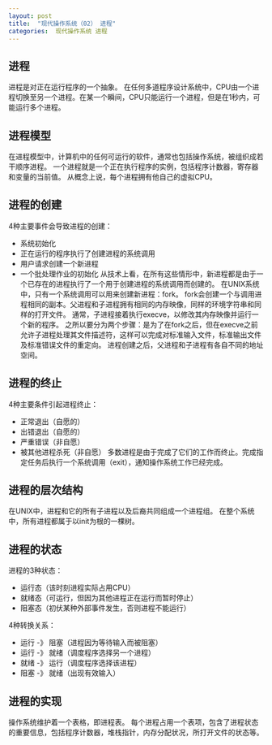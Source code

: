 ```yaml
---
layout: post
title:  "现代操作系统（02） 进程"
categories:  现代操作系统 进程
---
```


## 进程
进程是对正在运行程序的一个抽象。
在任何多道程序设计系统中，CPU由一个进程切换至另一个进程。在某一个瞬间，CPU只能运行一个进程，但是在1秒内，可能运行多个进程。

## 进程模型
在进程模型中，计算机中的任何可运行的软件，通常也包括操作系统，被组织成若干顺序进程。
一个进程就是一个正在执行程序的实例，包括程序计数器，寄存器和变量的当前值。
从概念上说，每个进程拥有他自己的虚拟CPU。

## 进程的创建
4种主要事件会导致进程的创建：
- 系统初始化
- 正在运行的程序执行了创建进程的系统调用
- 用户请求创建一个新进程
- 一个批处理作业的初始化
从技术上看，在所有这些情形中，新进程都是由于一个已存在的进程执行了一个用于创建进程的系统调用而创建的。
在UNIX系统中，只有一个系统调用可以用来创建新进程：fork。
fork会创建一个与调用进程相同的副本。父进程和子进程拥有相同的内存映像，同样的环境字符串和同样的打开文件。
通常，子进程接着执行execve，以修改其内存映像并运行一个新的程序。
之所以要分为两个步骤：是为了在fork之后，但在execve之前允许子进程处理其文件描述符，这样可以完成对标准输入文件，标准输出文件及标准错误文件的重定向。
进程创建之后，父进程和子进程有各自不同的地址空间。

## 进程的终止
4种主要条件引起进程终止：
- 正常退出（自愿的）
- 出错退出（自愿的）
- 严重错误（非自愿）
- 被其他进程杀死（非自愿）
多数进程是由于完成了它们的工作而终止。完成指定任务后执行一个系统调用（exit），通知操作系统工作已经完成。

## 进程的层次结构
在UNIX中，进程和它的所有子进程以及后裔共同组成一个进程组。
在整个系统中，所有进程都属于以init为根的一棵树。

## 进程的状态
进程的3种状态：
- 运行态（该时刻进程实际占用CPU）
- 就绪态（可运行，但因为其他进程正在运行而暂时停止）
- 阻塞态（初伏某种外部事件发生，否则进程不能运行）

4种转换关系：
- 运行 -》 阻塞（进程因为等待输入而被阻塞）
- 运行 -》 就绪（调度程序选择另一个进程）
- 就绪 -》 运行（调度程序选择该进程）
- 阻塞 -》 就绪（出现有效输入）

## 进程的实现
操作系统维护着一个表格，即进程表。
每个进程占用一个表项，包含了进程状态的重要信息，包括程序计数器，堆栈指针，内存分配状况，所打开文件的状态等。
